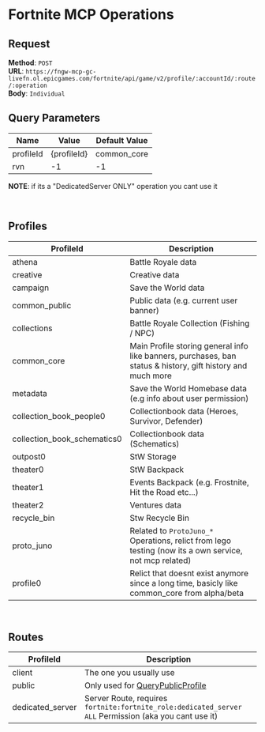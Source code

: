 # Fortnite MCP Operations

## Request

**Method**: `POST` \
**URL**: `https://fngw-mcp-gc-livefn.ol.epicgames.com/fortnite/api/game/v2/profile/:accountId/:route/:operation` \
**Body**: `Individual`

## Query Parameters

| Name      | Value       | Default Value |
| --------- | ----------- | ------------- |
| profileId | {profileId} | common_core   |
| rvn       | -1          | -1            |

**NOTE**: if its a "DedicatedServer ONLY" operation you cant use it

<br/>

## Profiles

| ProfileId                   | Description                                                                                                 |
| --------------------------- | ----------------------------------------------------------------------------------------------------------- |
| athena                      | Battle Royale data                                                                                          |
| creative                    | Creative data                                                                                               |
| campaign                    | Save the World data                                                                                         |
| common_public               | Public data (e.g. current user banner)                                                                      |
| collections                 | Battle Royale Collection (Fishing / NPC)                                                                    |
| common_core                 | Main Profile storing general info like banners, purchases, ban status & history, gift history and much more |
| metadata                    | Save the World Homebase data (e.g info about user permission)                                               |
| collection_book_people0     | Collectionbook data (Heroes, Survivor, Defender)                                                            |
| collection_book_schematics0 | Collectionbook data (Schematics)                                                                            |
| outpost0                    | StW Storage                                                                                                 |
| theater0                    | StW Backpack                                                                                                |
| theater1                    | Events Backpack (e.g. Frostnite, Hit the Road etc...)                                                       |
| theater2                    | Ventures data                                                                                               |
| recycle_bin                 | Stw Recycle Bin                                                                                             |
| proto_juno                  | Related to `ProtoJuno_*` Operations, relict from lego testing (now its a own service, not mcp related)      |
| profile0                    | Relict that doesnt exist anymore since a long time, basicly like common_core from alpha/beta                |

<br/>

## Routes

| ProfileId        | Description                                                                                           |
| ---------------- | ----------------------------------------------------------------------------------------------------- |
| client           | The one you usually use                                                                               |
| public           | Only used for [QueryPublicProfile](./operations/QueryPublicProfile.md)                                |
| dedicated_server | Server Route, requires `fortnite:fortnite_role:dedicated_server ALL` Permission (aka you cant use it) |
